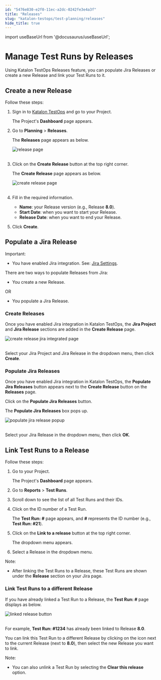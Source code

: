 ```yaml
---
id: "5476e830-e2f0-11ec-a2dc-0242fe3e4a3f"
title: "Releases"
slug: "katalon-testops/test-planning/releases"
hide_title: true
---
```

import useBaseUrl from '@docusaurus/useBaseUrl';


# <a id="id" class="anchor_top_offset"/><a id="ariaid-title1" class="anchor_top_offset"/>Manage Test Runs by Releases

<p xmlns="http://www.w3.org/1999/xhtml" className="p">Using Katalon TestOps Releases feature, you can populate Jira   Releases or create a new Release and link your Test Runs to it.</p> 
    

## <a id="id_1" class="anchor_top_offset"/>Create a new Release

    
      
<p xmlns="http://www.w3.org/1999/xhtml" className="p">Follow these steps:</p> 
      
<ol xmlns="http://www.w3.org/1999/xhtml" className="ol">   <li className="li">     <p className="p">Sign in to <a className="xref j-external-link" href="https://testops.katalon.io/login" target="_blank">Katalon         TestOps</a> and go to your Project.</p>     <p className="p">The Project's <strong className="ph b">Dashboard</strong> page appears.</p>   </li>   <li className="li">     <p className="p">Go to <strong className="ph b">Planning</strong> &gt;       <strong className="ph b">Releases</strong>.</p>     <p className="p">The <strong className="ph b">Releases</strong> page appears as below.</p>     <p className="p">       <img className="image" src={useBaseUrl("https://github.com/katalon-studio/docs-images/raw/master/katalon-analytics/docs/testops-revamp-june-releases/create-release-in-test-planning-testops-2.png")} alt="release page" /><br /><br />     </p>   </li>   <li className="li">     <p className="p">Click on the <strong className="ph b">Create Release</strong> button at the top       right corner.</p>     <p className="p">The <strong className="ph b">Create Release</strong> page appears as below.</p>     <p className="p">       <img className="image" src={useBaseUrl("https://github.com/katalon-studio/docs-images/raw/master/katalon-analytics/docs/testops-revamp-june-releases/create-release-page-appears-2.png")} alt="create release page" /><br /><br />     </p>   </li>   <li className="li">     <p className="p">Fill in the required information.</p>     <ul className="ul">       <li className="li">         <strong className="ph b">Name</strong>: your Release version (e.g., Release         <strong className="ph b">8.0</strong>).</li>       <li className="li">         <strong className="ph b">Start Date</strong>: when you want to start your         Release.</li>       <li className="li">         <strong className="ph b">Release Date</strong>: when you want to end your         Release.</li>     </ul>   </li>   <li className="li">     <p className="p">Click <strong className="ph b">Create</strong>.</p>   </li> </ol> 
    
  

## <a id="id_2" class="anchor_top_offset"/>Populate a Jira Release

<div xmlns="http://www.w3.org/1999/xhtml" className="note important note_important"><span className="note__title">Important:</span> 
  <ul className="ul"><li className="li">
      <p className="p">You have enabled Jira integration. See: <a className="xref" href="/docs/katalon-testops/integrations/jira-integration">Jira Settings</a>.</p>
    </li></ul>
</div>
<p xmlns="http://www.w3.org/1999/xhtml" className="p">There are two ways to populate Releases from Jira:</p> 
<ul xmlns="http://www.w3.org/1999/xhtml" className="ul"><li className="li">You create a new Release.</li></ul> 
<p xmlns="http://www.w3.org/1999/xhtml" className="p">OR</p> 
<ul xmlns="http://www.w3.org/1999/xhtml" className="ul"><li className="li">You populate a Jira Release.</li></ul> 
      

### <a id="id_3" class="anchor_top_offset"/>Create Releases

      
        
<p xmlns="http://www.w3.org/1999/xhtml" className="p">Once you have enabled Jira integration in Katalon TestOps, the   <strong className="ph b">Jira Project</strong> and <strong className="ph b">Jira Release</strong>   sections are added in the <strong className="ph b">Create Release</strong> page.</p> 
        
<p xmlns="http://www.w3.org/1999/xhtml" className="p">   <img className="image" src={useBaseUrl("https://github.com/katalon-studio/docs-images/raw/master/katalon-analytics/docs/testops-revamp-june-releases/create-release-page-once-jira-integrated.png")} alt="create release jira integrated page" /><br /><br /> </p> 
        
<p xmlns="http://www.w3.org/1999/xhtml" className="p">Select your Jira Project and Jira Release in the dropdown menu,   then click <strong className="ph b">Create</strong>.</p> 
      
    
      

### <a id="id_4" class="anchor_top_offset"/>Populate Jira Releases

      
        
<p xmlns="http://www.w3.org/1999/xhtml" className="p">Once you have enabled Jira integration in Katalon TestOps, the   <strong className="ph b">Populate Jira Releases</strong> button appears next to the   <strong className="ph b">Create Release</strong> button on the   <strong className="ph b">Releases</strong> page.</p> 
        
<p xmlns="http://www.w3.org/1999/xhtml" className="p">Click on the <strong className="ph b">Populate Jira Releases</strong> button.</p> 
        
<p xmlns="http://www.w3.org/1999/xhtml" className="p">The <strong className="ph b">Populate Jira Releases</strong> box pops up.</p> 
        
<p xmlns="http://www.w3.org/1999/xhtml" className="p">   <img className="image" src={useBaseUrl("https://github.com/katalon-studio/docs-images/raw/master/katalon-analytics/docs/testops-revamp-june-releases/populate-jira-release-box-popup-2.png")} alt="populate jira release popup" /><br /><br /> </p> 
        
<p xmlns="http://www.w3.org/1999/xhtml" className="p">Select your Jira Release in the dropdown menu, then click   <strong className="ph b">OK</strong>.</p> 
      
    

## <a id="id_5" class="anchor_top_offset"/>Link Test Runs to a Release

<p xmlns="http://www.w3.org/1999/xhtml" className="p">Follow these steps:</p> 
<ol xmlns="http://www.w3.org/1999/xhtml" className="ol"><li className="li">     <p className="p">Go to your Project.</p>     <p className="p">The Project's <strong className="ph b">Dashboard</strong> page appears.</p>   </li><li className="li">     <p className="p">Go to <strong className="ph b">Reports</strong> &gt; <strong className="ph b">Test Runs</strong>.</p>   </li><li className="li">     <p className="p">Scroll down to see the list of all Test Runs and their IDs.</p>   </li><li className="li">     <p className="p">Click on the ID number of a Test Run.</p>     <p className="p">The <strong className="ph b">Test Run: #</strong> page appears, and <strong className="ph b">#</strong> represents the ID number (e.g., <strong className="ph b">Test Run: #21</strong>).</p>   </li><li className="li">     <p className="p">Click on the <strong className="ph b">Link to a release</strong> button at the top right corner.</p>     <p className="p">The dropdown menu appears.</p>   </li><li className="li">     <p className="p">Select a Release in the dropdown menu.</p>   </li></ol> 
<div xmlns="http://www.w3.org/1999/xhtml" className="note note note_note"><span className="note__title">Note:</span> 
  <ul className="ul"><li className="li">
      <p className="p">After linking the Test Runs to a Release, these Test Runs are shown under the <strong className="ph b">Release</strong> section on your Jira page.</p>
    </li></ul>
</div>

### <a id="id_6" class="anchor_top_offset"/>Link Test Runs to a different Release

<p xmlns="http://www.w3.org/1999/xhtml" className="p">If you have already linked a Test Run to a Release, the <strong className="ph b">Test Run: #</strong> page displays as below.</p> 
<p xmlns="http://www.w3.org/1999/xhtml" className="p"> <img className="image" src={useBaseUrl("https://github.com/katalon-studio/docs-images/raw/master/katalon-analytics/docs/testops-revamp-june-releases/test-run-already-linked-to-a-release-2.png")} alt="linked release button" /><br /><br /> </p> 
<p xmlns="http://www.w3.org/1999/xhtml" className="p">For example, <strong className="ph b">Test Run: #1234</strong> has already been linked to Release <strong className="ph b">8.0</strong>.</p> 
<p xmlns="http://www.w3.org/1999/xhtml" className="p">You can link this Test Run to a different Release by clicking on the icon next to the current Release (next to <strong className="ph b">8.0</strong>), then select the new Release you want to link.</p> 
<div xmlns="http://www.w3.org/1999/xhtml" className="note note note_note"><span className="note__title">Note:</span> 
  <ul className="ul"><li className="li">
      <p className="p">You can also unlink a Test Run by selecting the <strong className="ph b">Clear this release</strong> option.</p>
    </li></ul>
</div>
